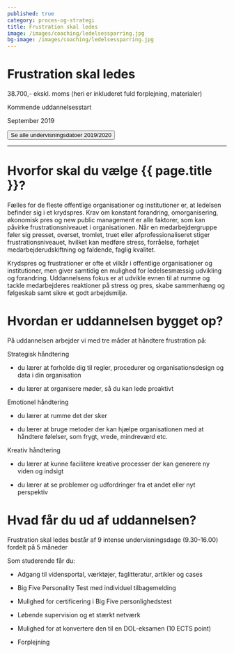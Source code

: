 ```yaml
---
published: true
category: proces-og-strategi
title: Frustration skal ledes
image: /images/coaching/ledelsessparring.jpg
bg-image: /images/coaching/ledelsessparring.jpg
---
```


# Frustration skal ledes

38.700,- ekskl. moms (heri er inkluderet fuld forplejning, materialer) 

Kommende uddannelsesstart

September 2019 

<a href="#"><button class="dates">Se alle undervisningsdatoer 2019/2020</button></a>

<hr>

# Hvorfor skal du vælge {{ page.title }}?

Fælles for de fleste offentlige organisationer og institutioner er, at ledelsen befinder sig i et krydspres. Krav om konstant forandring, omorganisering, økonomisk pres og new public management er alle faktorer, som kan påvirke frustrationsniveauet i organisationen. Når en medarbejdergruppe føler sig presset, overset, tromlet, truet eller afprofessionaliseret stiger frustrationsniveauet, hvilket kan medføre stress, forråelse, forhøjet medarbejderudskiftning og faldende, faglig kvalitet. 

Krydspres og frustrationer er ofte et vilkår i offentlige organisationer og institutioner, men giver samtidig en mulighed for ledelsesmæssig udvikling og forandring. Uddannelsens fokus er at udvikle evnen til at rumme og tackle medarbejderes reaktioner på stress og pres, skabe sammenhæng og følgeskab samt sikre et godt arbejdsmiljø.

# Hvordan er uddannelsen bygget op?

På uddannelsen arbejder vi med tre måder at håndtere frustration på: 

Strategisk håndtering 

- du lærer at forholde dig til regler, procedurer og organisationsdesign og data i din organisation 

- du lærer at organisere møder, så du kan lede proaktivt 

Emotionel håndtering 

- du lærer at rumme det der sker 

- du lærer at bruge metoder der kan hjælpe organisationen med at håndtere følelser, som frygt, vrede, mindreværd etc. 

Kreativ håndtering 

- du lærer at kunne facilitere kreative processer der kan generere ny viden og indsigt 

- du lærer at se problemer og udfordringer fra et andet eller nyt perspektiv 

# Hvad får du ud af uddannelsen?

Frustration skal ledes består af 9 intense undervisningsdage (9.30-16.00) fordelt på 5 måneder 

Som studerende får du: 

- Adgang til vidensportal, værktøjer, faglitteratur, artikler og cases 

- Big Five Personality Test med individuel tilbagemelding 

- Mulighed for certificering i Big Five personlighedstest 

- Løbende supervision og et stærkt netværk 

- Mulighed for at konvertere den til en DOL-eksamen (10 ECTS point) 

- Forplejning 
